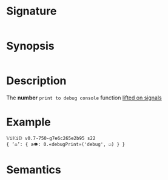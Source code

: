 # Signature
```vikid-signature
```

# Synopsis
```vikid-synopsis
```

# Description
The __number__ `print to debug console` function [lifted on signals](/refman/concepts/pure_functions)

# Example
```vikid-script
𝕍i𝕂i𝔻 v0.7-750-g7e6c265e2b95 s22
{ ‘⌂’: { a👁: 0.«debugPrint»('debug', ☑) } }
```




# Semantics
